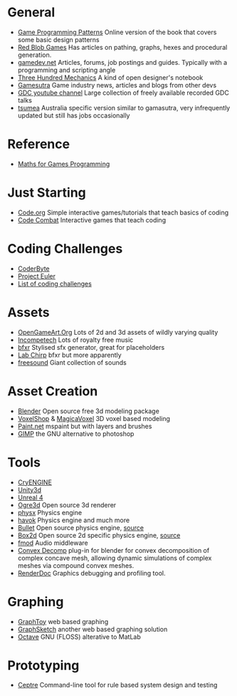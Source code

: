 # General
- [Game Programming Patterns](http://gameprogrammingpatterns.com/contents.html) Online version of the book that covers some basic design patterns
- [Red Blob Games](http://www.redblobgames.com/) Has articles on pathing, graphs, hexes and procedural generation.
- [gamedev.net](http://www.gamedev.net/page/index.html) Articles, forums, job postings and guides. Typically with a programming and scripting angle
- [Three Hundred Mechanics](http://www.squidi.net/three/) A kind of open designer's notebook
- [Gamesutra](http://www.gamasutra.com/) Game industry news, articles and blogs from other devs
- [GDC youtube channel](https://www.youtube.com/c/gdconf/videos) Large collection of freely available recorded GDC talks
- [tsumea](http://www.tsumea.com/) Australia specific version similar to gamasutra, very infrequently updated but still has jobs occasionally

# Reference
- [Maths for Games Programming](https://www.essentialmath.com/) 

# Just Starting
- [Code.org](https://code.org/) Simple interactive games/tutorials that teach basics of coding
- [Code Combat](https://codecombat.com/) Interactive games that teach coding

# Coding Challenges
- [CoderByte](https://coderbyte.com/) 
- [Project Euler](https://projecteuler.net/archives)
- [List of coding challenges](http://programmers.stackexchange.com/questions/756/where-can-i-find-programming-puzzles-and-challenges)

# Assets
- [OpenGameArt.Org](http://opengameart.org/) Lots of 2d and 3d assets of wildly varying quality
- [Incompetech](https://incompetech.com/) Lots of royalty free music
- [bfxr](http://www.bfxr.net/) Stylised sfx generator, great for placeholders
- [Lab Chirp](http://labbed.net/software/labchirp/) bfxr but more apparently 
- [freesound](http://www.freesound.org/) Giant collection of sounds

# Asset Creation
- [Blender](https://www.blender.org/) Open source free 3d modeling package
- [VoxelShop](https://blackflux.com/node/11) & [MagicaVoxel](https://ephtracy.github.io/) 3D voxel based modeling
- [Paint.net](http://getpaint.net/) mspaint but with layers and brushes
- [GIMP](https://www.gimp.org/) the GNU alternative to photoshop

# Tools
- [CryENGINE](https://www.cryengine.com/)
- [Unity3d](http://unity3d.com/)
- [Unreal 4](https://www.unrealengine.com/what-is-unreal-engine-4)
- [Ogre3d](http://www.ogre3d.org/) Open source 3d renderer
- [physx](http://www.geforce.com/hardware/technology/physx) Physics engine
- [havok](http://www.havok.com/) Physics engine and much more
- [Bullet](http://bulletphysics.org/wordpress/) Open source physics engine, [source](https://github.com/bulletphysics/bullet3)
- [Box2d](http://box2d.org/) Open source 2d specific physics engine, [source](https://github.com/erincatto/Box2D)
- [fmod](http://www.fmod.org/) Audio middleware
- [Convex Decomp](https://github.com/kmammou/v-hacd) plug-in for blender for convex decomposition of complex concave mesh, allowing dynamic simulations of complex meshes via compound convex meshes.
- [RenderDoc](https://github.com/baldurk/renderdoc) Graphics debugging and profiling tool.

# Graphing
- [GraphToy](http://www.iquilezles.org/apps/graphtoy/) web based graphing
- [GraphSketch](https://www.graphsketch.com/) another web based graphing solution
- [Octave](https://www.gnu.org/software/octave/) GNU (FLOSS) alterative to MatLab

# Prototyping
- [Ceptre](https://github.com/chrisamaphone/interactive-lp) Command-line tool for rule based system design and testing 
